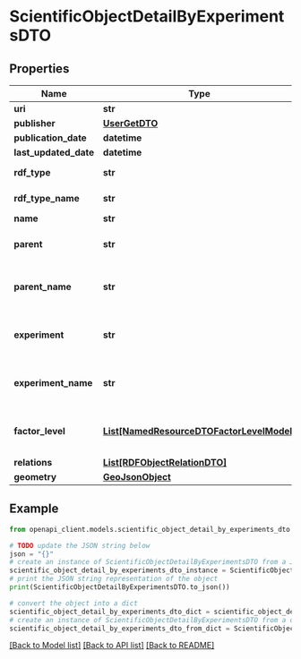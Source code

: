 # ScientificObjectDetailByExperimentsDTO


## Properties

Name | Type | Description | Notes
------------ | ------------- | ------------- | -------------
**uri** | **str** |  | [optional] 
**publisher** | [**UserGetDTO**](UserGetDTO.md) |  | [optional] 
**publication_date** | **datetime** |  | [optional] 
**last_updated_date** | **datetime** |  | [optional] 
**rdf_type** | **str** | Scientific object type | [optional] 
**rdf_type_name** | **str** | Scientific object type | [optional] 
**name** | **str** |  | [optional] 
**parent** | **str** | Scientific object parent URI | [optional] 
**parent_name** | **str** | Scientific object parent name | [optional] 
**experiment** | **str** | Scientific object experiment URI | [optional] 
**experiment_name** | **str** | Scientific object experiment name | [optional] 
**factor_level** | [**List[NamedResourceDTOFactorLevelModel]**](NamedResourceDTOFactorLevelModel.md) | Scientific object factor levels | [optional] 
**relations** | [**List[RDFObjectRelationDTO]**](RDFObjectRelationDTO.md) |  | [optional] 
**geometry** | [**GeoJsonObject**](GeoJsonObject.md) |  | [optional] 

## Example

```python
from openapi_client.models.scientific_object_detail_by_experiments_dto import ScientificObjectDetailByExperimentsDTO

# TODO update the JSON string below
json = "{}"
# create an instance of ScientificObjectDetailByExperimentsDTO from a JSON string
scientific_object_detail_by_experiments_dto_instance = ScientificObjectDetailByExperimentsDTO.from_json(json)
# print the JSON string representation of the object
print(ScientificObjectDetailByExperimentsDTO.to_json())

# convert the object into a dict
scientific_object_detail_by_experiments_dto_dict = scientific_object_detail_by_experiments_dto_instance.to_dict()
# create an instance of ScientificObjectDetailByExperimentsDTO from a dict
scientific_object_detail_by_experiments_dto_from_dict = ScientificObjectDetailByExperimentsDTO.from_dict(scientific_object_detail_by_experiments_dto_dict)
```
[[Back to Model list]](../README.md#documentation-for-models) [[Back to API list]](../README.md#documentation-for-api-endpoints) [[Back to README]](../README.md)


